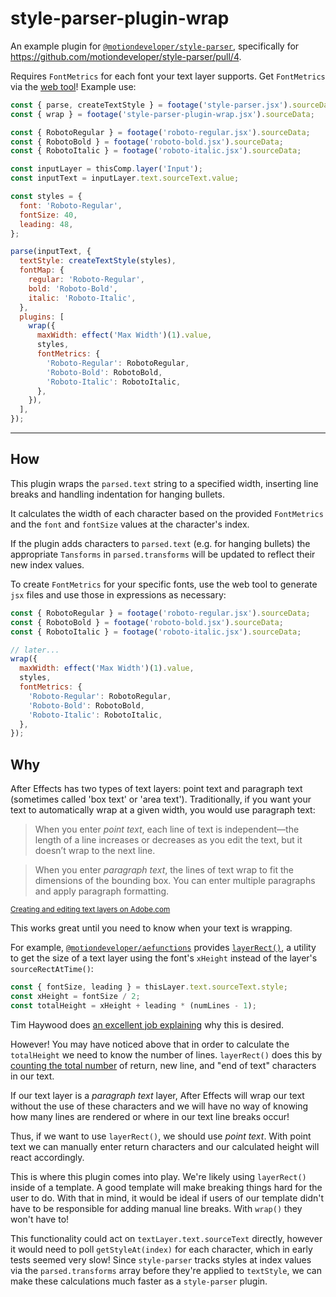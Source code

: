 # style-parser-plugin-wrap

An example plugin for [`@motiondeveloper/style-parser`](https://github.com/motiondeveloper/style-parser), specifically for https://github.com/motiondeveloper/style-parser/pull/4.

Requires `FontMetrics` for each font your text layer supports. Get `FontMetrics` via the [web tool](https://fartinmartin.github.io/style-parser-plugin-wrap/)! Example use:

```js
const { parse, createTextStyle } = footage('style-parser.jsx').sourceData.get();
const { wrap } = footage('style-parser-plugin-wrap.jsx').sourceData;

const { RobotoRegular } = footage('roboto-regular.jsx').sourceData;
const { RobotoBold } = footage('roboto-bold.jsx').sourceData;
const { RobotoItalic } = footage('roboto-italic.jsx').sourceData;

const inputLayer = thisComp.layer('Input');
const inputText = inputLayer.text.sourceText.value;

const styles = {
  font: 'Roboto-Regular',
  fontSize: 40,
  leading: 48,
};

parse(inputText, {
  textStyle: createTextStyle(styles),
  fontMap: {
    regular: 'Roboto-Regular',
    bold: 'Roboto-Bold',
    italic: 'Roboto-Italic',
  },
  plugins: [
    wrap({
      maxWidth: effect('Max Width')(1).value,
      styles,
      fontMetrics: {
        'Roboto-Regular': RobotoRegular,
        'Roboto-Bold': RobotoBold,
        'Roboto-Italic': RobotoItalic,
      },
    }),
  ],
});
```

---

## How

This plugin wraps the `parsed.text` string to a specified width, inserting line breaks and handling indentation for hanging bullets.

It calculates the width of each character based on the provided `FontMetrics` and the `font` and `fontSize` values at the character's index.

If the plugin adds characters to `parsed.text` (e.g. for hanging bullets) the appropriate `Tansforms` in `parsed.transforms` will be updated to reflect their new index values.

To create `FontMetrics` for your specific fonts, use the web tool to generate `jsx` files and use those in expressions as necessary:

```js
const { RobotoRegular } = footage('roboto-regular.jsx').sourceData;
const { RobotoBold } = footage('roboto-bold.jsx').sourceData;
const { RobotoItalic } = footage('roboto-italic.jsx').sourceData;

// later...
wrap({
  maxWidth: effect('Max Width')(1).value,
  styles,
  fontMetrics: {
    'Roboto-Regular': RobotoRegular,
    'Roboto-Bold': RobotoBold,
    'Roboto-Italic': RobotoItalic,
  },
});
```

## Why

After Effects has two types of text layers: point text and paragraph text (sometimes called 'box text' or 'area text'). Traditionally, if you want your text to automatically wrap at a given width, you would use paragraph text:

> When you enter _point text_, each line of text is independent—the length of a line increases or decreases as you edit the text, but it doesn’t wrap to the next line.

> When you enter _paragraph text_, the lines of text wrap to fit the dimensions of the bounding box. You can enter multiple paragraphs and apply paragraph formatting.

<sup><a href="https://helpx.adobe.com/after-effects/using/creating-editing-text-layers.html#enter_point_text" target="_blank">Creating and editing text layers on Adobe.com</a></sup>

This works great until you need to know when your text is wrapping.

For example, [`@motiondeveloper/aefunctions`](https://github.com/motiondeveloper/aefunctions) provides [`layerRect()`](https://github.com/motiondeveloper/aefunctions/blob/a6a777177fe0e0acb5451a0f0f265fecd41153a1/src/index.ts#L286), a utility to get the size of a text layer using the font's `xHeight` instead of the layer's `sourceRectAtTime()`:

```js
const { fontSize, leading } = thisLayer.text.sourceText.style;
const xHeight = fontSize / 2;
const totalHeight = xHeight + leading * (numLines - 1);
```

Tim Haywood does [an excellent job explaining](https://motiondeveloper.com/blog/dealing-with-descenders) why this is desired.

However! You may have noticed above that in order to calculate the `totalHeight` we need to know the number of lines. `layerRect()` does this by [counting the total number](https://github.com/motiondeveloper/aefunctions/blob/a6a777177fe0e0acb5451a0f0f265fecd41153a1/src/index.ts#L353) of return, new line, and "end of text" characters in our text.

If our text layer is a _paragraph text_ layer, After Effects will wrap our text without the use of these characters and we will have no way of knowing how many lines are rendered or where in our text line breaks occur!

Thus, if we want to use `layerRect()`, we should use _point text_. With point text we can manually enter return characters and our calculated height will react accordingly.

This is where this plugin comes into play. We're likely using `layerRect()` inside of a template. A good template will make breaking things hard for the user to do. With that in mind, it would be ideal if users of our template didn't have to be responsible for adding manual line breaks. With `wrap()` they won't have to!

This functionality could act on `textLayer.text.sourceText` directly, however it would need to poll `getStyleAt(index)` for each character, which in early tests seemed very slow! Since `style-parser` tracks styles at index values via the `parsed.transforms` array before they're applied to `textStyle`, we can make these calculations much faster as a `style-parser` plugin.
